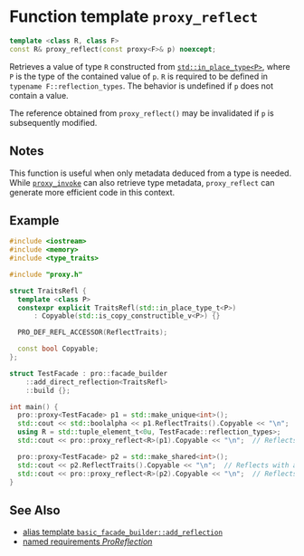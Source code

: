 # Function template `proxy_reflect`

```cpp
template <class R, class F>
const R& proxy_reflect(const proxy<F>& p) noexcept;
```

Retrieves a value of type `R` constructed from [`std::in_place_type<P>`](https://en.cppreference.com/w/cpp/utility/in_place), where `P` is the type of the contained value of `p`. `R` is required to be defined in `typename F::reflection_types`. The behavior is undefined if `p` does not contain a value.

The reference obtained from `proxy_reflect()` may be invalidated if `p` is subsequently modified.

## Notes

This function is useful when only metadata deduced from a type is needed. While [`proxy_invoke`](proxy_invoke.md) can also retrieve type metadata, `proxy_reflect` can generate more efficient code in this context.

## Example

```cpp
#include <iostream>
#include <memory>
#include <type_traits>

#include "proxy.h"

struct TraitsRefl {
  template <class P>
  constexpr explicit TraitsRefl(std::in_place_type_t<P>)
      : Copyable(std::is_copy_constructible_v<P>) {}

  PRO_DEF_REFL_ACCESSOR(ReflectTraits);

  const bool Copyable;
};

struct TestFacade : pro::facade_builder
    ::add_direct_reflection<TraitsRefl>
    ::build {};

int main() {
  pro::proxy<TestFacade> p1 = std::make_unique<int>();
  std::cout << std::boolalpha << p1.ReflectTraits().Copyable << "\n";  // Reflects with accessor, prints: "false"
  using R = std::tuple_element_t<0u, TestFacade::reflection_types>;
  std::cout << pro::proxy_reflect<R>(p1).Copyable << "\n";  // Reflects with proxy_reflect, also prints: "false"

  pro::proxy<TestFacade> p2 = std::make_shared<int>();
  std::cout << p2.ReflectTraits().Copyable << "\n";  // Reflects with accessor, prints: "true"
  std::cout << pro::proxy_reflect<R>(p2).Copyable << "\n";  // Reflects with proxy_reflect, also prints: "true"
}
```

## See Also

- [alias template `basic_facade_builder::add_reflection`](basic_facade_builder/add_reflection.md)
- [named requirements *ProReflection*](ProReflection.md)
